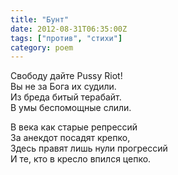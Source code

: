 ```yaml
---
title: "Бунт"
date: 2012-08-31T06:35:00Z
tags: ["против", "стихи"]
category: poem
---
```


Свободу дайте Pussy Riot!  
Вы не за Бога их судили.  
Из бреда битый терабайт.  
В умы беспомощные слили.

В века как старые репрессий  
За анекдот посадят крепко,  
Здесь правят лишь нули прогрессий  
И те, кто в кресло впился цепко.  

